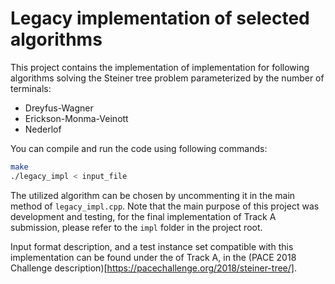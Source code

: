 # Legacy implementation of selected algorithms

This project contains the implementation of implementation for following algorithms solving the Steiner tree problem
parameterized by the number of terminals:

* Dreyfus-Wagner
* Erickson-Monma-Veinott
* Nederlof

You can compile and run the code using following commands:

```bash
make
./legacy_impl < input_file
```

The utilized algorithm can be chosen by uncommenting it in the main method of `legacy_impl.cpp`. Note that the main
purpose of this project was development and testing, for the final implementation of Track A submission, please refer to
the `impl` folder in the project root.

Input format description, and a test instance set compatible with this implementation can be found under the of Track A,
in the (PACE 2018 Challenge description)[https://pacechallenge.org/2018/steiner-tree/].
